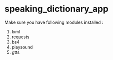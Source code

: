 # speaking_dictionary_app

Make sure you have following modules installed :
1. lxml
2. requests
3. bs4
4. playsound
5. gtts
